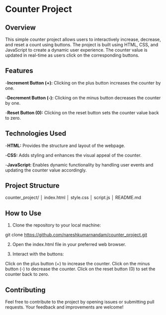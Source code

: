 # Counter Project

## Overview

This simple counter project allows users to interactively increase, decrease, and reset a count using buttons. The project is built using HTML, CSS, and JavaScript to create a dynamic user experience. The counter value is updated in real-time as users click on the corresponding buttons.

## Features

-**Increment Button (+):** Clicking on the plus button increases the counter by one.

-**Decrement Button (-):** Clicking on the minus button decreases the counter by one.

-**Reset Button (0):** Clicking on the reset button sets the counter value back to zero.

## Technologies Used

-**HTML:** Provides the structure and layout of the webpage.

-**CSS:** Adds styling and enhances the visual appeal of the counter.

-**JavaScript:** Enables dynamic functionality by handling user events and updating the counter value accordingly.

## Project Structure

counter_project/
│   index.html
│   style.css
│   script.js
│   README.md

## How to Use

1. Clone the repository to your local machine:

git clone https://github.com/nareshkumarnandam/counter_project.git

2. Open the index.html file in your preferred web browser.

3. Interact with the buttons:

Click on the plus button (+) to increase the counter.
Click on the minus button (-) to decrease the counter.
Click on the reset button (0) to set the counter back to zero.

## Contributing

Feel free to contribute to the project by opening issues or submitting pull requests. Your feedback and improvements are welcome!